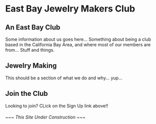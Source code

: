 # East Bay Jewelry Makers Club

## An East Bay Club

Some information about us goes here... Something about being a club based in the California Bay Area, and where most of our members are from... Stuff and things.

## Jewelry Making

This should be a section of what we do and why... yup...

## Join the Club

Looking to join? CLick on the Sign Up link above!!

###### *~~~ This Site Under Construction ~~~*